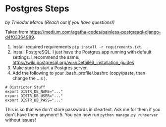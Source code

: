 # Postgres Steps
_by Theodor Marcu (Reach out if you have questions!)_

Taken from https://medium.com/agatha-codes/painless-postgresql-django-d4f03364989.

1. Install required requirements `pip install -r requirements.txt`.
2. Install PostgreSQL. I just have the Postgres.app running with default settings. I recommend the same. https://wiki.postgresql.org/wiki/Detailed_installation_guides
3. Make sure to start a Postgres server.
4. Add the following to your .bash_profile/.bashrc (copy/paste, then change the ...s ).
```
# Districter Stuff
export DISTR_DB_NAME="..."
export DISTR_DB_USER="..."
export DISTR_DB_PASS="..."
```
This is so that we don't store passwords in cleartext. Ask me for them if you don't have them anymore!
5. You can now run `python manage.py runserver` without issues!
